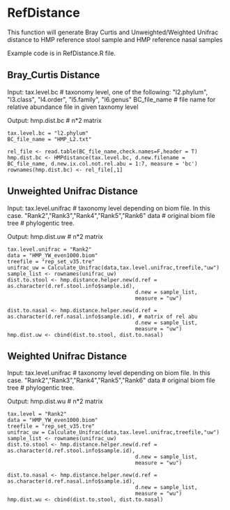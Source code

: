 # RefDistance

This function will generate Bray Curtis and Unweighted/Weighted Unifrac distance to HMP reference stool sample and HMP reference nasal samples

Example code is in RefDistance.R file.

## Bray_Curtis Distance

Input: 
tax.level.bc #  taxonomy level, one of the following: "l2.phylum", "l3.class", "l4.order", "l5.family", "l6.genus"
BC_file_name # file name for relative abundance file in given taxnomy level

Output:
hmp.dist.bc  # n*2 matrix
```
tax.level.bc = "l2.phylum"
BC_file_name = "HMP_L2.txt"

rel_file <- read.table(BC_file_name,check.names=F,header = T)
hmp.dist.bc <- HMPdistance(tax.level.bc, d.new.filename = BC_file_name, d.new.ix.col.not.rel.abu = 1:7, measure = 'bc')
rownames(hmp.dist.bc) <- rel_file[,1]

```

## Unweighted Unifrac Distance

Input: 
tax.level.unifrac #  taxonomy level depending on biom file. In this case. "Rank2","Rank3","Rank4","Rank5","Rank6"
data  #  original biom file 
tree # phylogentic tree.

Output:
hmp.dist.uw  # n*2 matrix


```
tax.level.unifrac = "Rank2"
data = "HMP_YW_even1000.biom"
treefile = "rep_set_v35.tre"
unifrac_uw = Calculate_Unifrac(data,tax.level.unifrac,treefile,"uw")
sample_list <- rownames(unifrac_uw)
dist.to.stool <- hmp.distance.helper.new(d.ref = as.character(d.ref.stool.info$sample.id), 
                                         d.new = sample_list,
                                         measure = "uw")

dist.to.nasal <- hmp.distance.helper.new(d.ref = as.character(d.ref.nasal.info$sample.id), # matrix of rel abu
                                         d.new = sample_list,
                                         measure = "uw")
hmp.dist.uw <- cbind(dist.to.stool, dist.to.nasal)

```

## Weighted Unifrac Distance

Input: 
tax.level.unifrac #  taxonomy level depending on biom file. In this case. "Rank2","Rank3","Rank4","Rank5","Rank6"
data  #  original biom file 
tree # phylogentic tree.

Output:
hmp.dist.wu  # n*2 matrix


```
tax.level = "Rank2"
data = "HMP_YW_even1000.biom"
treefile = "rep_set_v35.tre"
unifrac_uw = Calculate_Unifrac(data,tax.level.unifrac,treefile,"uw")
sample_list <- rownames(unifrac_uw)
dist.to.stool <- hmp.distance.helper.new(d.ref = as.character(d.ref.stool.info$sample.id), 
                                         d.new = sample_list,
                                         measure = "wu")

dist.to.nasal <- hmp.distance.helper.new(d.ref = as.character(d.ref.nasal.info$sample.id), 
                                         d.new = sample_list,
                                         measure = "wu")
hmp.dist.wu <- cbind(dist.to.stool, dist.to.nasal)

```